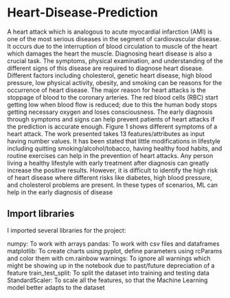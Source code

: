 # Heart-Disease-Prediction
<p>A heart attack which is analogous to acute myocardial infarction (AMI) is one of the most serious diseases in the segment of cardiovascular disease. It occurs due to the interruption of blood circulation to muscle of the heart which damages the heart the muscle. Diagnosing heart disease is also a crucial task. The symptoms, physical examination, and understanding of the different signs of this disease are required to diagnose heart disease. Different factors including cholesterol, genetic heart disease, high blood pressure, low physical activity, obesity, and smoking can be reasons for the occurrence of heart disease. The major reason for heart attacks is the stoppage of blood to the coronary arteries. The red blood cells (RBC) start getting low when blood flow is reduced; due to this the human body stops getting necessary oxygen and loses consciousness. The early diagnosis through symptoms and signs can help prevent patients of heart attacks if the prediction is accurate enough. Figure 1 shows different symptoms of a heart attack. The work presented takes 13 features/attributes as input having number values. It has been stated that little modifications in lifestyle including quitting smoking/alcohol/tobacco, having healthy food habits, and routine exercises can help in the prevention of heart attacks. Any person living a healthy lifestyle with early treatment after diagnosis can greatly increase the positive results. However, it is difficult to identify the high risk of heart disease where different risks like diabetes, high blood pressure, and cholesterol problems are present. In these types of scenarios, ML can help in the early diagnosis of disease</p>
<h2>Import libraries</h2>
<p>I imported several libraries for the project:</p>

numpy: To work with arrays
pandas: To work with csv files and dataframes
matplotlib: To create charts using pyplot, define parameters using rcParams and color them with cm.rainbow
warnings: To ignore all warnings which might be showing up in the notebook due to past/future depreciation of a feature
train_test_split: To split the dataset into training and testing data
StandardScaler: To scale all the features, so that the Machine Learning model better adapts to the dataset
